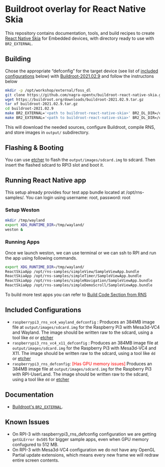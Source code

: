 Buildroot overlay for React Native Skia
======================================================

This repository contains documentation, tools, and build recipes to create
[React Native Skia](https://github.com/nagra-opentv/react-native-skia) for Embedded devices, with directory ready to use with
`BR2_EXTERNAL`.

## Building

Chose the appropriate “defconfig” for the target device (see list of [included
configurations](#included-configurations) below) with [Buildroot-2021.02.9](https://buildroot.org/downloads/buildroot-2021.02.9.tar.gz) and follow the instructons below

```sh
mkdir -p /opt/workshop/external/foss_dl
git clone https://github.com/nagra-opentv/buildroot-react-native-skia.git
wget https://buildroot.org/downloads/buildroot-2021.02.9.tar.gz
tar xf buildroot-2021.02.9.tar.gz
cd buildroot-2021.02.9
make BR2_EXTERNAL='<path to buildroot-react-native-skia>' BR2_DL_DIR=/opt/workshop/external/foss_dl raspberrypi3_rns_vc4_wayland_defconfig
make BR2_EXTERNAL='<path to buildroot-react-native-skia>' BR2_DL_DIR=/opt/workshop/external/foss_dl
```

This will download the needed sources, configure Buildroot, compile RNS, and
store images in `output/` subdirectory.


## Flashing & Booting

You can use [etcher](https://etcher.io) to flash the `output/images/sdcard.img` to sdcard.
Then insert the flashed sdcard to RPI3 slot and boot it.

## Running React Native app

This setup already provides four test app bundle located at /opt/rns-samples/.
You can login using username: root, password: root

### Setup Weston

```sh
mkdir /tmp/wayland
export XDG_RUNTIME_DIR=/tmp/wayland/
weston &
```
### Running Apps

Once we launch weston, we can use terminal or we can ssh to RPI and run the app using following commands.

```sh
export XDG_RUNTIME_DIR=/tmp/wayland/
ReactSkiaApp /opt/rns-samples/simpleView/SampleViewApp.bundle
ReactSkiaApp /opt/rns-samples/simpleTimer/SampleViewApp.bundle
ReactSkiaApp /opt/rns-samples/simpleNavigation/SampleViewApp.bundle
ReactSkiaApp /opt/rns-samples/simpleDemoScroll/SampleViewApp.bundle
```
To build more test apps you can refer to [Build Code Section from RNS](https://github.com/react-native-skia/react-native-skia#build-instructions)


Included Configurations
-----------------------
- `raspberrypi3_rns_vc4_wayland_defconfig` : Produces an 384MB image file at
  `output/images/sdcard.img` for the Raspberry Pi3 with Mesa3d-VC4 and Wayland. The image
  should be written raw to the sdcard, using a tool like `dd` or
  [etcher](https://etcher.io)
- `raspberrypi3_rns_vc4_x11_defconfig` : Produces an 384MB image file at
  `output/images/sdcard.img` for the Raspberry Pi3 with Mesa3d-VC4 and X11. The image
  should be written raw to the sdcard, using a tool like `dd` or
  [etcher](https://etcher.io)
- `raspberrypi3_rns_defconfig`: <font color="red">[Has GPU memory issues] </font> Produces an 384MB image file at
  `output/images/sdcard.img` for the Raspberry Pi3 with RPI-UserLand. The image
  should be written raw to the sdcard, using a tool like `dd` or
  [etcher](https://etcher.io)

Documentation
-------------

- [Buildroot's `BR2_EXTERNAL`](https://buildroot.org/downloads/manual/manual.html#outside-br-custom).

Known Issues
------------
- On RPI-3 with raspberrypi3_rns_defconfig configuration we are getting `getGLError 0x505` for bigger sample apps, even when GPU memory confugured to 512 MB.
- On RPI-3 with Mesa3d-VC4 configuration we do not have any OpenGL Partial update extensions, which means every new frame we will redraw entire screen contents.
